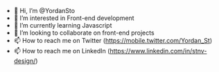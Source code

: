 - 👋 Hi, I’m @YordanSto
- 👀 I’m interested in Front-end development
- 🌱 I’m currently learning Javascript
- 💞️ I’m looking to collaborate on front-end projects
- 📫 How to reach me on Twitter (https://mobile.twitter.com/Yordan_St) 
- 📫 How to reach me on LinkedIn (https://www.linkedin.com/in/stnv-design/)

<!---
YordanSto/YordanSto is a ✨ special ✨ repository because its `README.md` (this file) appears on your GitHub profile.
You can click the Preview link to take a look at your changes.
--->
